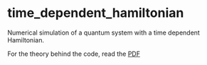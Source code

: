 # time_dependent_hamiltonian
Numerical simulation of a quantum system with a time dependent Hamiltonian.

For the theory behind the code, read the [PDF](https://github.com/martkjoh/time_dependent_hamiltonian/blob/master/theory.pdf)
